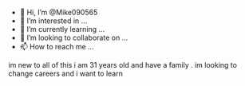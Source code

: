 - 👋 Hi, I’m @Mike090565
- 👀 I’m interested in ...
- 🌱 I’m currently learning ...
- 💞️ I’m looking to collaborate on ...
- 📫 How to reach me ...

<!---
Mike090565/Mike090565 is a ✨ special ✨ repository because its `README.md` (this file) appears on your GitHub profile.
You can click the Preview link to take a look at your changes.
--->
im new to all of this i am 31 years old and have a family . im looking to change careers and i want to learn 
